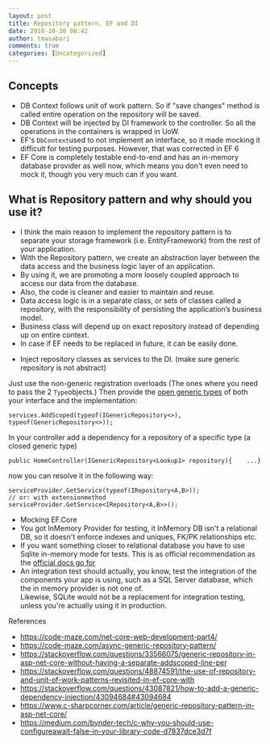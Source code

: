 ```yaml
---
layout: post
title: Repository pattern, EF and DI
date: 2018-10-30 08:42
author: tmasabari
comments: true
categories: [Uncategorized]
---
```

<!-- wp:heading -->
<h2>Concepts</h2>
<!-- /wp:heading -->

<!-- wp:list -->
<ul><li>DB Context follows unit of work pattern. So if "save changes" method is called entire operation on the repository will be saved.  </li><li>DB Context will be injected by DI framework to the controller. So all the operations in the containers is wrapped in UoW.</li><li>EF's <code>DbContext</code>used to not implement an interface, so it made mocking it difficult for testing purposes. However, that was corrected in EF 6<br></li><li>EF Core is completely testable end-to-end and has an in-memory database provider as well now, which means you don't even need to mock it, though you very much can if you want.</li></ul>
<!-- /wp:list -->

<!-- wp:heading -->
<h2>What is Repository pattern and why should you use it?</h2>
<!-- /wp:heading -->

<!-- wp:list -->
<ul><li>I think the main reason to implement the repository pattern is to separate your storage framework (i.e. EntityFramework) from the rest of your application.</li><li>With the Repository pattern, we create an abstraction layer between the data access and the business logic layer of an application. </li><li>By using it, we are promoting a more loosely coupled approach to access our data from the database. </li><li>Also, the code is cleaner and easier to maintain and reuse. </li><li>Data access logic is in a separate class, or sets of classes called a repository, with the responsibility of persisting the application’s business model.</li><li>Business class will depend up on exact repository instead of depending up on entire context.</li><li>In case if EF needs to be replaced in future, it can be easily done.</li></ul>
<!-- /wp:list -->

<!-- wp:list -->
<ul><li>Inject repository classes as services to the DI. (make sure generic repository is not abstract)</li></ul>
<!-- /wp:list -->

<!-- wp:paragraph -->
<p>Just use the non-generic registration overloads (The ones where you need to pass the 2 <code>Type</code>objects.) Then provide the <a href="https://stackoverflow.com/questions/2173107/what-exactly-is-an-open-generic-type-in-net">open generic types</a> of both your interface and the implementation:</p>
<!-- /wp:paragraph -->

<!-- wp:code -->
<pre class="wp-block-code"><code>services.AddScoped(typeof(IGenericRepository&lt;>), typeof(GenericRepository&lt;>));</code></pre>
<!-- /wp:code -->

<!-- wp:paragraph -->
<p>In your controller add a dependency for a repository of a specific type (a closed generic type)</p>
<!-- /wp:paragraph -->

<!-- wp:code -->
<pre class="wp-block-code"><code>public HomeController(IGenericRepository&lt;Lookup1> repository){    ...}</code></pre>
<!-- /wp:code -->

<!-- wp:paragraph -->
<p>now you can resolve it in the following way:</p>
<!-- /wp:paragraph -->

<!-- wp:code -->
<pre class="wp-block-code"><code>serviceProvider.GetService(typeof(IRepository&lt;A,B>));
// or: with extensionmethod
serviceProvider.GetService&lt;IRepository&lt;A,B>>();</code></pre>
<!-- /wp:code -->

<!-- wp:list -->
<ul><li>Mocking EF.Core</li><li>You got InMemory Provider for testing, it InMemory DB isn't a relational DB, so it doesn't enforce indexes and uniques, FK/PK relationships etc. </li><li>If you want something closer to relational database you have to use Sqlite in-memory mode for tests. This is as official recommendation as the <a href="https://docs.microsoft.com/en-us/ef/core/miscellaneous/testing/in-memory">official docs go for</a></li><li>An integration test should actually, you know, test the integration of the components your app is using, such as a SQL Server database, which the in memory provider is not one of. <br>Likewise, SQLite would not be a replacement for integration testing, unless you're actually using it in production.</li></ul>
<!-- /wp:list -->

<!-- wp:paragraph -->
<p>References</p>
<!-- /wp:paragraph -->

<!-- wp:list -->
<ul><li><a href="https://code-maze.com/net-core-web-development-part4/">https://code-maze.com/net-core-web-development-part4/</a></li><li><a href="https://code-maze.com/async-generic-repository-pattern/">https://code-maze.com/async-generic-repository-pattern/</a></li><li><a href="https://stackoverflow.com/questions/33566075/generic-repository-in-asp-net-core-without-having-a-separate-addscoped-line-per">https://stackoverflow.com/questions/33566075/generic-repository-in-asp-net-core-without-having-a-separate-addscoped-line-per</a></li><li><a href="https://stackoverflow.com/questions/48874591/the-use-of-repository-and-unit-of-work-patterns-revisited-in-ef-core-with">https://stackoverflow.com/questions/48874591/the-use-of-repository-and-unit-of-work-patterns-revisited-in-ef-core-with</a></li><li><a href="https://stackoverflow.com/questions/43087821/how-to-add-a-generic-dependency-injection/43094684#43094684">https://stackoverflow.com/questions/43087821/how-to-add-a-generic-dependency-injection/43094684#43094684</a></li><li><a href="https://www.c-sharpcorner.com/article/generic-repository-pattern-in-asp-net-core/">https://www.c-sharpcorner.com/article/generic-repository-pattern-in-asp-net-core/</a></li><li><a href="https://medium.com/bynder-tech/c-why-you-should-use-configureawait-false-in-your-library-code-d7837dce3d7f">https://medium.com/bynder-tech/c-why-you-should-use-configureawait-false-in-your-library-code-d7837dce3d7f</a></li></ul>
<!-- /wp:list -->
